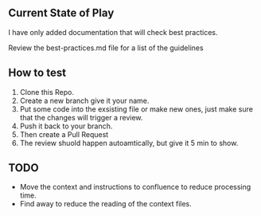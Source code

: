 ## Current State of Play
I have only added documentation that will check best practices.  

Review the best-practices.md file for a list of the guidelines
 
## How to test
1. Clone this Repo.
2. Create a new branch give it your name.
3. Put some code into the exsisting file or make new ones, just make sure that the changes will trigger a review.
4. Push it back to your branch.
5. Then create a Pull Request
6. The review shuold happen autoamtically, but give it 5 min to show.

## TODO
* Move the context and instructions to confluence to reduce processing time.
* Find away to reduce the reading of the context files.